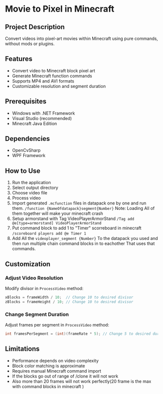 # Movie to Pixel in Minecraft

## Project Description
Convert videos into pixel-art movies within Minecraft using pure commands, without mods or plugins.

## Features
- Convert video to Minecraft block pixel art
- Generate Minecraft function commands
- Supports MP4 and AVI formats
- Customizable resolution and segment duration

## Prerequisites
- Windows with .NET Framework
- Visual Studio (recommended)
- Minecraft Java Edition

## Dependencies
- OpenCvSharp
- WPF Framework

## How to Use
1. Run the application
2. Select output directory
3. Choose video file
4. Process video
5. Import generated `.mcfunction` files in datapack one by one and run them. `/function {NameOfdatapack}segment{Number}` 
Note: Loading All of them together will make your minecraft crash
6. Setup armorstand with Tag VideoPlayerArmorStand `/Tag add @e[type=armorstand] VideoPlayerArmorStand`
7. Put command block to add 1 to "Timer" scorreboard in minecraft `/scoreboard players add @e Timer 1`
8. Add All the `videoplayer_segment {Number}` To the datapack you used and then run multiple chain command blocks in to eachother That uses that commands.

## Customization
### Adjust Video Resolution
Modify divisor in `ProcessVideo` method:
```csharp
xBlocks = frameWidth / 10;  // Change 10 to desired divisor
zBlocks = frameHeight / 10; // Change 10 to desired divisor
```

### Change Segment Duration
Adjust frames per segment in `ProcessVideo` method:
```csharp
int framesPerSegment = (int)(frameRate * 5); // Change 5 to desired duration
```

## Limitations
- Performance depends on video complexity
- Block color matching is approximate
- Requires manual Minecraft command import
- If the blocks go out of range of /clone it will not work
- Also more than 20 frames will not work perfectly(20 frame is the max with command blocks in minecraft )
